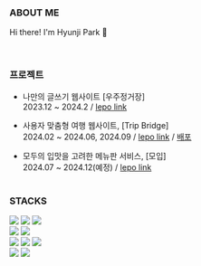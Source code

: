 

###  ABOUT ME
Hi there! I'm Hyunji Park 💖
<br>




<br>

### 프로젝트
- 나만의 글쓰기 웹사이트 [우주정거장] <br>
    2023.12 ~ 2024.2 / [lepo link](https://github.com/space-station-web/SpaceStation-Server)

- 사용자 맞춤형 여행 웹사이트, [Trip Bridge]<br> 
    2024.02 ~ 2024.06, 2024.09 / [lepo link](https://github.com/Swyp-team10/molip-backend) / [배포](https://tripbridge.co.kr/)  

- 모두의 입맛을 고려한 메뉴판 서비스, [모입] <br>
    2024.07 ~ 2024.12(예정) / [lepo link](https://github.com/Swyp-team10/molip-backend)<br><br>


### STACKS
<p>
  <img src="https://img.shields.io/badge/Java-007396?style=flat-square&logo=Java&logoColor=white"/></a>
  <img src="https://img.shields.io/badge/Python-3766AB?style=flat-square&logo=Python&logoColor=white"/></a>
  <img src="https://img.shields.io/badge/Javascript-ffb13b?style=flat-square&logo=javascript&logoColor=white"/></a>
  <br>
  <img src="https://img.shields.io/badge/Spring-6DB33F?style=flat-square&logo=Spring&logoColor=white"/></a>
  <img src="https://img.shields.io/badge/SpringBoot-6DB33F?style=flat-square&logo=SpringBoot&logoColor=white"/></a>
  <br>
  <img src="https://img.shields.io/badge/react-61DAFB?style=flat-square&logo=React&logoColor=black"></a>
  <img src="https://img.shields.io/badge/Node.js-339933?style=flat-square&logo=Node.js&logoColor=white"/></a>
  <img src="https://img.shields.io/badge/Express-000000?style=flat-square&logo=Express&logoColor=white"/></a>
  <br>
  <img src="https://img.shields.io/badge/mysql-4479A1?style=flat-square&logo=mysql&logoColor=white"></a>
  <img src="https://img.shields.io/badge/amazonaws-232F3E?style=flat-square&logo=amazonaws&logoColor=white"></a>
  <br>

<!-- <img src="https://img.shields.io/badge/Swift-F05138?style=flat-square&logo=Swift&logoColor=white"/></a> -->
</p>